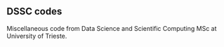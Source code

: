 ## DSSC codes
Miscellaneous code from Data Science and Scientific Computing MSc at University of Trieste.
